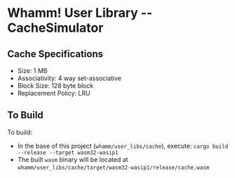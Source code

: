 # Whamm! User Library -- CacheSimulator #

## Cache Specifications ##

- Size: 1 MB
- Associativity: 4 way set-associative
- Block Size: 128 byte block
- Replacement Policy: LRU

## To Build ##

To build:
- In the base of this project (`whamm/user_libs/cache`), execute: `cargo build --release --target wasm32-wasip1`
- The built `wasm` binary will be located at `whamm/user_libs/cache/target/wasm32-wasip1/release/cache.wasm`
